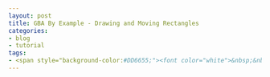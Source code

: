 ```yaml
---
layout: post
title: GBA By Example - Drawing and Moving Rectangles
categories:
- blog
- tutorial
tags:
- <span style="background-color:#DD6655;"><font color="white">&nbsp;&nbsp;GBA&nbsp;&nbsp;</font></span>
---
```

